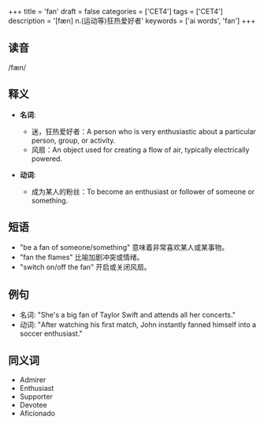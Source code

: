 +++
title = 'fan'
draft = false
categories = ['CET4']
tags = ['CET4']
description = '[fæn] n.(运动等)狂热爱好者'
keywords = ['ai words', 'fan']
+++

## 读音
/fæn/

## 释义
- **名词**: 
  - 迷，狂热爱好者：A person who is very enthusiastic about a particular person, group, or activity.
  - 风扇：An object used for creating a flow of air, typically electrically powered.

- **动词**:
  - 成为某人的粉丝：To become an enthusiast or follower of someone or something.

## 短语
- "be a fan of someone/something" 意味着非常喜欢某人或某事物。
- "fan the flames" 比喻加剧冲突或情绪。
- "switch on/off the fan" 开启或关闭风扇。

## 例句
- 名词: "She's a big fan of Taylor Swift and attends all her concerts."
- 动词: "After watching his first match, John instantly fanned himself into a soccer enthusiast."

## 同义词
- Admirer
- Enthusiast
- Supporter
- Devotee
- Aficionado
